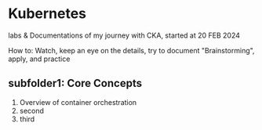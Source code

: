 # Kubernetes
labs &amp; Documentations of my journey with CKA, started at   20 FEB 2024


How to: 
Watch, keep an eye on the details, try to document "Brainstorming", apply, and practice



## subfolder1: Core Concepts
1. Overview of container orchestration
2. second
3. third

 